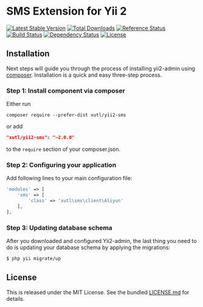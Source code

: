 # SMS Extension for Yii 2


[![Latest Stable Version](https://poser.pugx.org/xutl/yii2-sms/v/stable.png)](https://packagist.org/packages/xutl/yii2-sms)
[![Total Downloads](https://poser.pugx.org/xutl/yii2-sms/downloads.png)](https://packagist.org/packages/xutl/yii2-sms)
[![Reference Status](https://www.versioneye.com/php/xutl:yii2-sms/reference_badge.svg)](https://www.versioneye.com/php/xutl:yii2-sms/references)
[![Build Status](https://img.shields.io/travis/xutl/yii2-sms.svg)](http://travis-ci.org/xutl/yii2-sms)
[![Dependency Status](https://www.versioneye.com/php/xutl:yii2-sms/dev-master/badge.png)](https://www.versioneye.com/php/xutl:yii2-sms/dev-master)
[![License](https://poser.pugx.org/xutl/yii2-sms/license.svg)](https://packagist.org/packages/xutl/yii2-sms)


Installation
------------

Next steps will guide you through the process of installing yii2-admin using [composer](http://getcomposer.org/download/). Installation is a quick and easy three-step process.

### Step 1: Install component via composer

Either run

```
composer require --prefer-dist xutl/yii2-sms
```

or add

```json
"xutl/yii2-sms": "~2.0.0"
```

to the `require` section of your composer.json.

### Step 2: Configuring your application

Add following lines to your main configuration file:

```php
'modules' => [
    'sms' => [
        'class' => 'xutl\sms\client\Aliyun'   
    ],
],
```

### Step 3: Updating database schema

After you downloaded and configured Yii2-admin, the last thing you need to do is updating your database schema by applying the migrations:

```bash
$ php yii migrate/up 
```

## License

This is released under the MIT License. See the bundled [LICENSE.md](LICENSE.md)
for details.